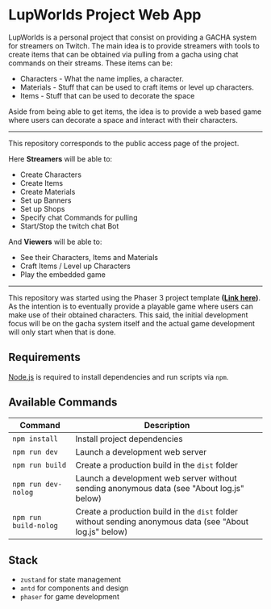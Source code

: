 # LupWorlds Project Web App

LupWorlds is a personal project that consist on providing a GACHA system for streamers on Twitch.
The main idea is to provide streamers with tools to create items that can be obtained via pulling from a gacha using chat commands on their streams. These items can be:

- Characters - What the name implies, a character.
- Materials - Stuff that can be used to craft items or level up characters.
- Items - Stuff that can be used to decorate the space

Aside from being able to get items, the idea is to provide a web based game where users can decorate a space and interact with their characters.

---

This repository corresponds to the public access page of the project.

Here **Streamers** will be able to:

- Create Characters
- Create Items
- Create Materials
- Set up Banners
- Set up Shops
- Specify chat Commands for pulling
- Start/Stop the twitch chat Bot

And **Viewers** will be able to:

- See their Characters, Items and Materials
- Craft Items / Level up Characters
- Play the embedded game

---

This repository was started using the Phaser 3 project template **([Link here](https://github.com/phaserjs/template-react-ts))**. As the intention is to eventually provide a playable game where users can make use of their obtained characters. This said, the initial development focus will be on the gacha system itself and the actual game development will only start when that is done.

## Requirements

[Node.js](https://nodejs.org) is required to install dependencies and run scripts via `npm`.

## Available Commands

| Command               | Description                                                                                              |
| --------------------- | -------------------------------------------------------------------------------------------------------- |
| `npm install`         | Install project dependencies                                                                             |
| `npm run dev`         | Launch a development web server                                                                          |
| `npm run build`       | Create a production build in the `dist` folder                                                           |
| `npm run dev-nolog`   | Launch a development web server without sending anonymous data (see "About log.js" below)                |
| `npm run build-nolog` | Create a production build in the `dist` folder without sending anonymous data (see "About log.js" below) |

## Stack

- `zustand` for state management
- `antd` for components and design
- `phaser` for game development
